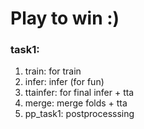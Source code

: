# Play to win :)


### task1: 

1. train: for train
2. infer: infer (for fun)
3. ttainfer: for final infer + tta
4. merge: merge folds + tta
5. pp\_task1: postprocesssing
